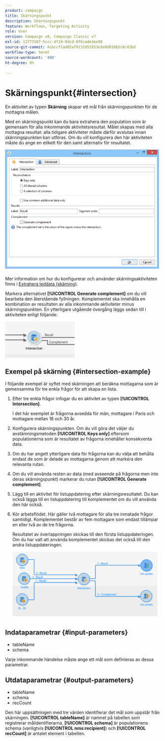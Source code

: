 ```yaml
---
product: campaign
title: Skärningspunkt
description: Skärningspunkt
feature: Workflows, Targeting Activity
role: User
version: Campaign v8, Campaign Classic v7
exl-id: 12777107-5ccc-4f19-9dcd-8f6cade3ee98
source-git-commit: 4cbccf1ad02af9133d51933e3e0d010b5c8c43bd
workflow-type: tm+mt
source-wordcount: '400'
ht-degree: 0%

---
```


# Skärningspunkt{#intersection}



En aktivitet av typen **Skärning** skapar ett mål från skärningspunkten för de mottagna målen.

Med en skärningspunkt kan du bara extrahera den population som är gemensam för alla inkommande aktivitetsresultat. Målet skapas med alla mottagna resultat: alla tidigare aktiviteter måste därför avslutas innan skärningspunkten kan utföras. Om du vill konfigurera den här aktiviteten måste du ange en etikett för den samt alternativ för resultatet.

![](assets/s_user_segmentation_inter.png)

Mer information om hur du konfigurerar och använder skärningsaktiviteten finns i [Extrahera leddata (skärning)](targeting-workflows.md#extracting-joint-data--intersection-).

Markera alternativet **[!UICONTROL Generate complement]** om du vill bearbeta den återstående fyllningen. Komplementet ska innehålla en kombination av resultaten av alla inkommande aktiviteter minus skärningspunkten. En ytterligare utgående övergång läggs sedan till i aktiviteten enligt följande:

![](assets/s_user_segmentation_inter_compl.png)

## Exempel på skärning {#intersection-example}

I följande exempel är syftet med skärningen att beräkna mottagarna som är gemensamma för tre enkla frågor för att skapa en lista.

1. Efter tre enkla frågor infogar du en aktivitet av typen **[!UICONTROL Intersection]**.

   I det här exemplet är frågorna avsedda för män, mottagare i Paris och mottagare mellan 18 och 30 år.

1. Konfigurera skärningspunkten. Om du vill göra det väljer du avstämningsmetoden **[!UICONTROL Keys only]** eftersom populationerna som är resultatet av frågorna innehåller konsekventa data.
1. Om du har angett ytterligare data för frågorna kan du välja att behålla endast de som är delade av mottagarna genom att markera den relevanta rutan.
1. Om du vill använda resten av data (med avseende på frågorna men inte deras skärningspunkt) markerar du rutan **[!UICONTROL Generate complement]**.
1. Lägg till en aktivitet för listuppdatering efter skärningsresultatet. Du kan också lägga till en listuppdatering till komplementet om du vill använda den här också.
1. Kör arbetsflödet. Här gäller två mottagare för alla tre inmatade frågor samtidigt. Komplementet består av fem mottagare som endast tillämpar en eller två av de tre frågorna.

   Resultatet av överlappningen skickas till den första listuppdateringen. Om du har valt att använda komplementet skickas det också till den andra listuppdateringen.

   ![](assets/intersection_example.png)

## Indataparametrar {#input-parameters}

* tableName
* schema

Varje inkommande händelse måste ange ett mål som definieras av dessa parametrar.

## Utdataparametrar {#output-parameters}

* tableName
* schema
* recCount

Den här uppsättningen med tre värden identifierar det mål som uppstår från skärningen. **[!UICONTROL tableName]** är namnet på tabellen som registrerar målidentifierarna, **[!UICONTROL schema]** är populationens schema (vanligtvis **[!UICONTROL nms:recipient]**) och **[!UICONTROL recCount]** är antalet element i tabellen.
